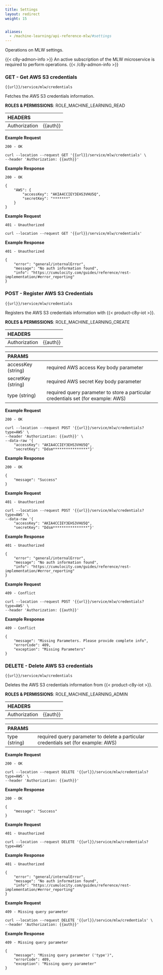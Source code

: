 ```yaml
---
title: Settings
layout: redirect
weight: 15


aliases:
  - /machine-learning/api-reference-mlw/#settings
---
```


Operations on MLW settings.

{{< c8y-admon-info >}}
An active subscription of the MLW microservice is required to perform operations.
{{< /c8y-admon-info >}}

### GET - Get AWS S3 credentials

```
{{url}}/service/mlw/credentials
```

Fetches the AWS S3 credentials information.

**ROLES & PERMISSIONS**: ROLE_MACHINE_LEARNING_READ

|HEADERS||
|:---|:---|
|Authorization|{{auth}}


**Example Request**

```
200 - OK

curl --location --request GET '{{url}}/service/mlw/credentials' \
--header 'Authorization: {{auth}}'
```

**Example Response**

```
200 - OK

{
    "AWS": {
        "accessKey": "AKIA4CCIEY3EHS3VHU5Q",
        "secretKey": "*******"
    }
}
```

**Example Request**

```
401 - Unauthorized

curl --location --request GET '{{url}}/service/mlw/credentials'
```

**Example Response**

```
401 - Unauthorized

{
    "error": "general/internalError",
    "message": "No auth information found",
    "info": "https://cumulocity.com/guides/reference/rest-implementation/#error_reporting"
}
```

### POST - Register AWS S3 Credentials

```
{{url}}/service/mlw/credentials
```

Registers the AWS S3 credentials information with {{< product-c8y-iot >}}.

**ROLES & PERMISSIONS**: ROLE_MACHINE_LEARNING_CREATE

|HEADERS||
|:---|:---|
|Authorization|{{auth}}


|PARAMS||
|:---|:---|
|accessKey (string)| required AWS access Key body parameter  
|secretKey (string)| required AWS secret Key body parameter
|type (string)| required query parameter to store a particular credentials set (for example: AWS)


**Example Request**

```
200 - OK

curl --location --request POST '{{url}}/service/mlw/credentials?type=AWS' \
--header 'Authorization: {{auth}}' \
--data-raw '{
    "accessKey": "AKIA4CCIEY3EHS3VHU5Q",
    "secretKey": "Ddsm****************"}'
```

**Example Response**

```
200 - OK

{
    "message": "Success"
}
```

**Example Request**

```
401 - Unauthorized

curl --location --request POST '{{url}}/service/mlw/credentials?type=AWS' \
--data-raw '{
    "accessKey": "AKIA4CCIEY3EHS3VHU5Q",
    "secretKey": "Ddsm****************"}'
```

**Example Response**

```
401 - Unauthorized

{
    "error": "general/internalError",
    "message": "No auth information found",
    "info": "https://cumulocity.com/guides/reference/rest-implementation/#error_reporting"
}
```

**Example Request**

```
409 - Conflict

curl --location --request POST '{{url}}/service/mlw/credentials?type=AWS' \
--header 'Authorization: {{auth}}'
```

**Example Response**

```
409 - Conflict

{
    "message": "Missing Parameters. Please provide complete info",
    "errorCode": 409,
    "exception": "Missing Parameters"
}
```

### DELETE - Delete AWS S3 credentials

```
{{url}}/service/mlw/credentials
```

Deletes the AWS S3 credentials information from {{< product-c8y-iot >}}.

**ROLES & PERMISSIONS**: ROLE_MACHINE_LEARNING_ADMIN

|HEADERS||
|:---|:---|
|Authorization|{{auth}}


|PARAMS||
|:---|:---|
|type (string)| required query parameter to delete a particular credentials set (for example: AWS)


**Example Request**

```
200 - OK

curl --location --request DELETE '{{url}}/service/mlw/credentials?type=AWS' \
--header 'Authorization: {{auth}}'
```

**Example Response**

```
200 - OK

{
    "message": "Success"
}
```

**Example Request**

```
401 - Unauthorized

curl --location --request DELETE '{{url}}/service/mlw/credentials?type=AWS'
```

**Example Response**

```
401 - Unauthorized

{
    "error": "general/internalError",
    "message": "No auth information found",
    "info": "https://cumulocity.com/guides/reference/rest-implementation/#error_reporting"
}
```

**Example Request**

```
409 - Missing query parameter

curl --location --request DELETE '{{url}}/service/mlw/credentials' \
--header 'Authorization: {{auth}}'
```

**Example Response**

```
409 - Missing query parameter

{
    "message": "Missing query parameter ('type')",
    "errorCode": 409,
    "exception": "Missing query parameter"
}
```
